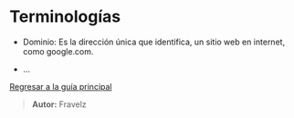 # Terminologías

* Dominio: Es la dirección única que identifica,
un sitio web en internet, como google.com.

* ...

[Regresar a la guía principal](./../readme.md#5-osint)

> **Autor:** Fravelz
